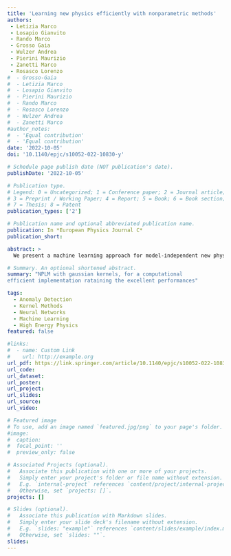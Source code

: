 ```yaml
---
title: 'Learning new physics efficiently with nonparametric methods'
authors:
 - Letizia Marco
 - Losapio Gianvito
 - Rando Marco
 - Grosso Gaia
 - Wulzer Andrea
 - Pierini Maurizio
 - Zanetti Marco  
 - Rosasco Lorenzo
#  - Grosso-Gaia
#  - Letizia Marco
#  - Losapio Gianvito
#  - Pierini Maurizio
#  - Rando Marco
#  - Rosasco Lorenzo
#  - Wulzer Andrea
#  - Zanetti Marco
#author_notes:
#  - 'Equal contribution'
#  - 'Equal contribution'
date: '2022-10-05'
doi: '10.1140/epjc/s10052-022-10830-y'

# Schedule page publish date (NOT publication's date).
publishDate: '2022-10-05'

# Publication type.
# Legend: 0 = Uncategorized; 1 = Conference paper; 2 = Journal article;
# 3 = Preprint / Working Paper; 4 = Report; 5 = Book; 6 = Book section;
# 7 = Thesis; 8 = Patent
publication_types: ['2']

# Publication name and optional abbreviated publication name.
publication: In *European Physics Journal C*
publication_short: 

abstract: >
  We present a machine learning approach for model-independent new physics searches. The corresponding algorithm is powered by recent large-scale implementations of kernel methods, nonparametric learning algorithms that can approximate any continuous function given enough data. Based on the original proposal by D’Agnolo and Wulzer (Phys Rev D 99(1):015014, 2019, arXiv:1806.02350 [hep-ph]), the model evaluates the compatibility between experimental data and a reference model, by implementing a hypothesis testing procedure based on the likelihood ratio. Model-independence is enforced by avoiding any prior assumption about the presence or shape of new physics components in the measurements. We show that our approach has dramatic advantages compared to neural network implementations in terms of training times and computational resources, while maintaining comparable performances. In particular, we conduct our tests on higher dimensional datasets, a step forward with respect to previous studies.

# Summary. An optional shortened abstract.
summary: "NPLM with gaussian kernels, for a computational
efficient implementation rataining the excellent performances"

tags:
  - Anomaly Detection
  - Kernel Methods
  - Neural Networks
  - Machine Learning
  - High Energy Physics
featured: false

#links:
#  - name: Custom Link
#    url: http://example.org
url_pdf: https://link.springer.com/article/10.1140/epjc/s10052-022-10830-y
url_code:
url_dataset:
url_poster: 
url_project:
url_slides:
url_source:
url_video:

# Featured image
# To use, add an image named `featured.jpg/png` to your page's folder.
#image:
#  caption:
#  focal_point: ''
#  preview_only: false

# Associated Projects (optional).
#   Associate this publication with one or more of your projects.
#   Simply enter your project's folder or file name without extension.
#   E.g. `internal-project` references `content/project/internal-project/index.md`.
#   Otherwise, set `projects: []`.
projects: []

# Slides (optional).
#   Associate this publication with Markdown slides.
#   Simply enter your slide deck's filename without extension.
#   E.g. `slides: "example"` references `content/slides/example/index.md`.
#   Otherwise, set `slides: ""`.
slides:
---
```



